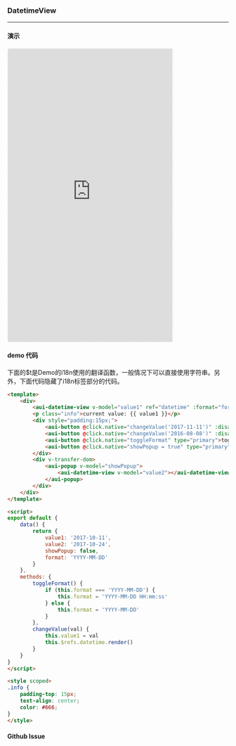 <!-- ---
nav: zh-CN
--- -->


### DatetimeView

---

#### 演示

 <div style="width:377px;height:667px;display:inline-block;border:1px dashed #ececec;border-radius:5px;overflow:hidden;">
   <iframe src="https://afexteam.github.io/aui-m-demo/#/component/datetime-view" width="375" height="667" border="0" frameborder="0"></iframe>
 </div>

#### demo 代码

<p class="tip">下面的$t是Demo的i18n使用的翻译函数，一般情况下可以直接使用字符串。另外，下面代码隐藏了i18n标签部分的代码。</p>

``` html
<template>
    <div>
        <aui-datetime-view v-model="value1" ref="datetime" :format="format"></aui-datetime-view>
        <p class="info">current value: {{ value1 }}</p>
        <div style="padding:15px;">
            <aui-button @click.native="changeValue('2017-11-11')" :disabled="format !== 'YYYY-MM-DD'" type="primary">set 2017-11-11</aui-button>
            <aui-button @click.native="changeValue('2016-08-08')" :disabled="format !== 'YYYY-MM-DD'" type="primary">set 2016-08-08</aui-button>
            <aui-button @click.native="toggleFormat" type="primary">toggle format</aui-button>
            <aui-button @click.native="showPopup = true" type="primary">show popup with datetime-view</aui-button>
        </div>
        <div v-transfer-dom>
            <aui-popup v-model="showPopup">
                <aui-datetime-view v-model="value2"></aui-datetime-view>
            </aui-popup>
        </div>
    </div>
</template>

<script>
export default {
    data() {
        return {
            value1: '2017-10-11',
            value2: '2017-10-24',
            showPopup: false,
            format: 'YYYY-MM-DD'
        }
    },
    methods: {
        toggleFormat() {
            if (this.format === 'YYYY-MM-DD') {
                this.format = 'YYYY-MM-DD HH:mm:ss'
            } else {
                this.format = 'YYYY-MM-DD'
            }
        },
        changeValue(val) {
            this.value1 = val
            this.$refs.datetime.render()
        }
    }
}
</script>

<style scoped>
.info {
    padding-top: 15px;
    text-align: center;
    color: #666;
}
</style>

```


#### Github Issue
